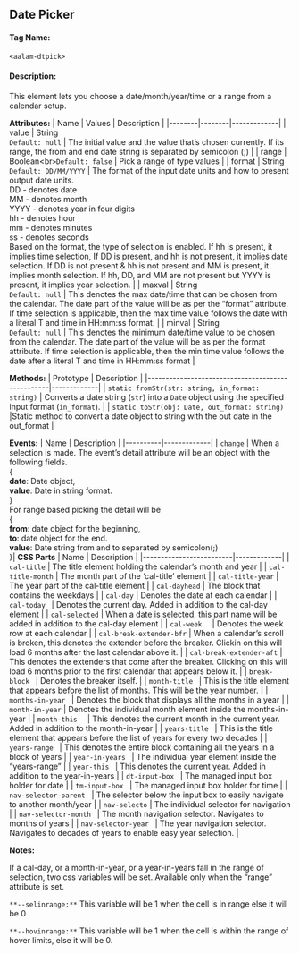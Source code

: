 ## Date Picker
#### Tag Name:

`<aalam-dtpick>`

#### Description:

This element lets you choose a date/month/year/time or a range from a calendar setup.

**Attributes:**
| Name   | Values | Description |
|--------|--------|-------------|
| value | String<br>`Default: null` | The initial value and the value that’s chosen currently. If its range, the from and end date string is separated by semicolon (;) |
| range | Boolean<br`>Default: false` | Pick a range of type values |
| format | String<br>`Default: DD/MM/YYYY` | The format of the input date units and how to present output date units.<br>DD - denotes date<br>MM - denotes month<br>YYYY - denotes year in four digits<br>hh - denotes hour<br>mm - denotes minutes<br>ss - denotes seconds<br>Based on the format, the type of selection is enabled. If hh is present, it implies time selection, If DD is present, and hh is not present, it implies date selection. If DD is not present & hh is not present and MM is present, it implies month selection. If hh, DD, and MM are not present but YYYY is present, it implies year selection. |
| maxval | String<br>`Default: null` | This denotes the max date/time that can be chosen from the calendar. The date part of the value will be as per the “format” attribute. If time selection is applicable, then the max time value follows the date with a literal T and time in HH:mm:ss format. |
| minval | String<br>`Default: null` | This denotes the minimum date/time value to be chosen from the calendar. The date part of the value will be as per the format attribute. If time selection is applicable, then the min time value follows the date after a literal T and time in HH:mm:ss format |



**Methods:**
| Prototype                                        | Description |
|--------------------------------------------------|-------------|
| `static fromStr(str: string, in_format: string)` | Converts a date string (`str`) into a `Date` object using the specified input format (`in_format`). |
| `static toStr(obj: Date, out_format: string)`    |Static method to convert a date object to string with the out date in the out_format |

**Events:**
| Name     | Description |
|----------|-------------|
| `change` | When a selection is made. The event’s detail attribute will be an object with the following fields.<br>{<br>**date**: Date object,<br>**value**: Date in string format.<br>}<br>For range based picking the detail will be<br>{<br>**from**: date object for the beginning,<br>**to**: date object for the end.<br>**value**: Date string from and to separated by semicolon(;)<br>}|
**CSS Parts**
| Name                    | Description |
|-------------------------|-------------|
| `cal-title`              | The title element holding the calendar’s month and year |
| `cal-title-month`        | The month part of the ‘cal-title’ element |
| `cal-title-year`          | The year part of the cal-title element |
| `cal-dayhead`             | The block that contains the weekdays |
| `cal-day`                | Denotes the date at each calendar |
| `cal-today `              | Denotes the current day. Added in addition to the cal-day element |
| `cal-selected`            | When a date is selected, this part name will be added in addition to the cal-day element |
| `cal-week  `              | Denotes the week row at each calendar |
| `cal-break-extender-bfr`  | When a calendar’s scroll is broken, this denotes the extender before the breaker. Clickin on this will load 6 months after the last calendar above it. |
| `cal-break-extender-aft`  | This denotes the extenders that come after the breaker. Clicking on this will load 6 months prior to the first calendar that appears below it. |
| `break-block `            | Denotes the breaker itself. |
| `month-title `            | This is the title element that appears before the list of months. This will be the year number. |
| `months-in-year `         | Denotes the block that displays all the months in a year |
| `month-in-year`           | Denotes the individual month element inside the months-in-year |
| `month-this  `            | This denotes the current month in the current year. Added in addition to the month-in-year |
| `years-title `            | This is the title element that appears before the list of years for every two decades |
| `years-range `            | This denotes the entire block containing all the years in a block of years |
| `year-in-years `          | The individual year element inside the “years-range” |
| `year-this `              | This denotes the current year. Added in addition to the year-in-years |
| `dt-input-box `          | The managed input box holder for date |
| `tm-input-box `           | The managed input box holder for time |
| `nav-selector-parent `    | The selector below the input box to easily navigate to another month/year |
| `nav-selecto`            | The individual selector for navigation |
| `nav-selector-month `     | The month navigation selector. Navigates to months of years |
| `nav-selector-year `      | The year navigation selector. Navigates to decades of years to enable easy year selection. |

**Notes:**

If a cal-day, or a month-in-year, or a year-in-years fall in the range of selection, two css variables will be set. Available only when the “range” attribute is set.

`**--selinrange:**` This variable will be 1 when the cell is in range else it will be 0

`**--hovinrange:**` This variable will be 1 when the cell is within the range of hover limits, else it will be 0.

